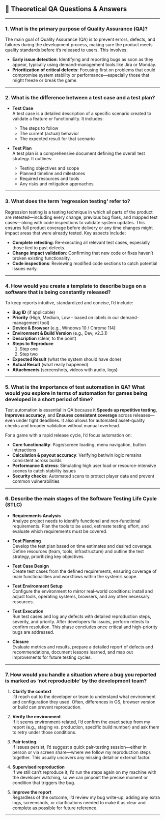 ## 📖 Theoretical QA Questions & Answers

---

### 1. What is the primary purpose of Quality Assurance (QA)?

The main goal of Quality Assurance (QA) is to prevent errors, defects, and failures during the development process, making sure the product meets quality standards before it’s released to users. This involves:

- **Early issue detection:** Identifying and reporting bugs as soon as they appear, typically using demand-management tools like Jira or Monday.  
- **Prioritization of critical defects:** Focusing first on problems that could compromise system stability or performance—especially those that might freeze or break the game.  

---  

### 2. What is the difference between a test case and a test plan?

- **Test Case**  
  A test case is a detailed description of a specific scenario created to validate a feature or functionality. It includes:  
  - The steps to follow  
  - The current (actual) behavior  
  - The expected result for that scenario  

- **Test Plan**  
  A test plan is a comprehensive document defining the overall test strategy. It outlines:  
  - Testing objectives and scope  
  - Planned timeline and milestones  
  - Required resources and tools  
  - Any risks and mitigation approaches  

---  


### 3. What does the term 'regression testing' refer to?

Regression testing is a testing technique in which all parts of the product are retested—including every change, previous bug fixes, and mapped test cases—along with code inspections to validate system updates. This ensures full product coverage before delivery or any time changes might impact areas that were already tested. Key aspects include:

- **Complete retesting**: Re-executing all relevant test cases, especially those tied to past defects.  
- **Change impact validation**: Confirming that new code or fixes haven’t broken existing functionality.  
- **Code inspections**: Reviewing modified code sections to catch potential issues early.  

---


### 4. How would you create a template to describe bugs on a software that is being constantly released?

To keep reports intuitive, standardized and concise, I’d include:

- **Bug ID** (if applicable)  
- **Priority** (High, Medium, Low – based on labels in our demand-management tool)  
- **Device & Browser** (e.g., Windows 10 / Chrome 114)  
- **Environment & Build Version** (e.g., Dev, v2.3.1)  
- **Description** (clear, to the point)  
- **Steps to Reproduce**  
  1. Step one  
  2. Step two  
- **Expected Result** (what the system should have done)  
- **Actual Result** (what really happened)  
- **Attachments** (screenshots, videos with audio, logs)  

---  


### 5. What is the importance of test automation in QA? What would you explore in terms of automation for games being developed in a short period of time?

Test automation is essential in QA because it **Speeds up repetitive testing**, **Improves accuracy**, and **Ensures consistent coverage** across releases—even under tight deadlines. It also allows for automated asset-quality checks and broader validation without manual overhead.

For a game with a rapid release cycle, I’d focus automation on:

- **Core functionality**: Page/screen loading, menu navigation, button interactions  
- **Calculation & payout accuracy**: Verifying bet/win logic remains consistent across builds  
- **Performance & stress**: Simulating high user load or resource-intensive scenes to catch stability issues  
- **Security checks**: Automated scans to protect player data and prevent common vulnerabilities  

---


### 6. Describe the main stages of the Software Testing Life Cycle (STLC)

- **Requirements Analysis**  
  Analyze project needs to identify functional and non-functional requirements. Plan the tools to be used, estimate testing effort, and evaluate which requirements must be covered.

- **Test Planning**  
  Develop the test plan based on time estimates and desired coverage. Define resources (team, tools, infrastructure) and outline the test strategy, prioritizing key objectives.

- **Test Case Design**  
  Create test cases from the defined requirements, ensuring coverage of main functionalities and workflows within the system’s scope.

- **Test Environment Setup**  
  Configure the environment to mirror real-world conditions: install and adjust tools, operating systems, browsers, and any other necessary resources.

- **Test Execution**  
  Run test cases and log any defects with detailed reproduction steps, severity, and priority. After developers fix issues, perform retests to confirm resolution. This phase concludes once critical and high-priority bugs are addressed.

- **Closure**  
  Evaluate metrics and results, prepare a detailed report of defects and recommendations, document lessons learned, and map out improvements for future testing cycles.

---  


### 7. How would you handle a situation where a bug you reported is marked as ‘not reproducible’ by the development team?

1. **Clarify the context**  
   I’d reach out to the developer or team to understand what environment and configuration they used. Often, differences in OS, browser version or build can prevent reproduction.

2. **Verify the environment**  
   If it seems environment-related, I’d confirm the exact setup from my report (e.g., staging vs. production, specific build number) and ask them to retry under those conditions.

3. **Pair testing**  
   If issues persist, I’d suggest a quick pair-testing session—either in person or via screen share—where we follow my reproduction steps together. This usually uncovers any missing detail or external factor.

4. **Supervised reproduction**  
   If we still can’t reproduce it, I’d run the steps again on my machine with the developer watching, so we can pinpoint the precise moment or condition that triggers the bug.

5. **Improve the report**  
   Regardless of the outcome, I’d review my bug write-up, adding any extra logs, screenshots, or clarifications needed to make it as clear and complete as possible for future reference.

---  

